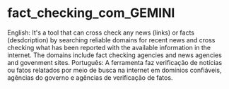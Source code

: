 # fact_checking_com_GEMINI
English: It's a tool that can cross check any news (links) or facts (desdcription) by searching reliable domains for recent news and cross checking what has been reported with the available information in the internet. The domains include fact checking agencies and news agencies and govenment sites.
Português: A ferramenta faz verificação de notícias ou fatos relatados por meio de busca na internet em domínios confiáveis, agências do governo e agências de verificação de fatos.
